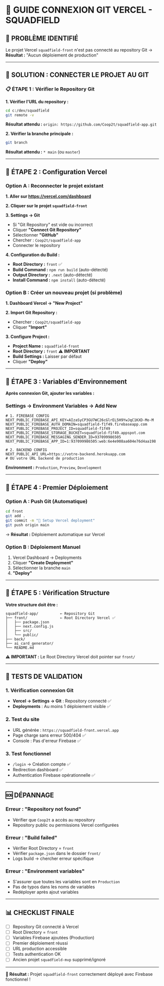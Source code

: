 # 🔗 GUIDE CONNEXION GIT VERCEL - SQUADFIELD

## 🚨 **PROBLÈME IDENTIFIÉ**
Le projet Vercel `squadfield-front` n'est pas connecté au repository Git
→ **Résultat :** "Aucun déploiement de production"

---

## 🎯 **SOLUTION : CONNECTER LE PROJET AU GIT**

### **📋 ÉTAPE 1 : Vérifier le Repository Git**

**1. Vérifier l'URL du repository :**
```bash
cd c:/dev/squadfield
git remote -v
```
**Résultat attendu :** `origin: https://github.com/Coop2t/squadfield-app.git`

**2. Vérifier la branche principale :**
```bash
git branch
```
**Résultat attendu :** `* main` (ou `master`)

---

## 🔧 **ÉTAPE 2 : Configuration Vercel**

### **Option A : Reconnecter le projet existant**

**1. Aller sur https://vercel.com/dashboard**

**2. Cliquer sur le projet `squadfield-front`**

**3. Settings → Git**
- Si "Git Repository" est vide ou incorrect
- Cliquer **"Connect Git Repository"**
- Sélectionner **"GitHub"**
- Chercher : `Coop2t/squadfield-app`
- Connecter le repository

**4. Configuration du Build :**
- **Root Directory :** `front` ✅
- **Build Command :** `npm run build` (auto-détecté)
- **Output Directory :** `.next` (auto-détecté)
- **Install Command :** `npm install` (auto-détecté)

### **Option B : Créer un nouveau projet (si problème)**

**1. Dashboard Vercel → "New Project"**

**2. Import Git Repository :**
- Chercher : `Coop2t/squadfield-app`
- Cliquer **"Import"**

**3. Configure Project :**
- **Project Name :** `squadfield-front`
- **Root Directory :** `front` ⚠️ **IMPORTANT**
- **Build Settings :** Laisser par défaut
- Cliquer **"Deploy"**

---

## 🔧 **ÉTAPE 3 : Variables d'Environnement**

**Après connexion Git, ajouter les variables :**

### **Settings → Environment Variables → Add New**

```env
# 1. FIREBASE CONFIG
NEXT_PUBLIC_FIREBASE_API_KEY=AIzaSyCP3GU7WC26cGlrEL5H9YwJqC1KXD-Mo-M
NEXT_PUBLIC_FIREBASE_AUTH_DOMAIN=squadfield-f1f49.firebaseapp.com
NEXT_PUBLIC_FIREBASE_PROJECT_ID=squadfield-f1f49
NEXT_PUBLIC_FIREBASE_STORAGE_BUCKET=squadfield-f1f49.appspot.com
NEXT_PUBLIC_FIREBASE_MESSAGING_SENDER_ID=937099986505
NEXT_PUBLIC_FIREBASE_APP_ID=1:937099986505:web:6e4e908aa604e76d4aa198

# 2. BACKEND CONFIG
NEXT_PUBLIC_API_URL=https://votre-backend.herokuapp.com
# OU votre URL backend de production
```

**Environment :** `Production`, `Preview`, `Development`

---

## 🚀 **ÉTAPE 4 : Premier Déploiement**

### **Option A : Push Git (Automatique)**
```bash
cd front
git add .
git commit -m "🚀 Setup Vercel deployment"
git push origin main
```
→ **Résultat :** Déploiement automatique sur Vercel

### **Option B : Déploiement Manuel**
1. Vercel Dashboard → Deployments
2. Cliquer **"Create Deployment"**
3. Sélectionner la branche `main`
4. **"Deploy"**

---

## 📁 **ÉTAPE 5 : Vérification Structure**

**Votre structure doit être :**
```
squadfield-app/          ← Repository Git
├── front/               ← Root Directory Vercel ✅
│   ├── package.json
│   ├── next.config.js
│   ├── src/
│   └── public/
├── back/
├── ai_card_generator/
└── README.md
```

**⚠️ IMPORTANT :** Le Root Directory Vercel doit pointer sur `front/`

---

## 🧪 **TESTS DE VALIDATION**

### **1. Vérification connexion Git**
- **Vercel → Settings → Git** : Repository connecté ✅
- **Deployments** : Au moins 1 déploiement visible ✅

### **2. Test du site**
- URL générée : `https://squadfield-front.vercel.app`
- Page charge sans erreur 500/404 ✅
- Console : Pas d'erreur Firebase ✅

### **3. Test fonctionnel**
- `/login` → Création compte ✅
- Redirection dashboard ✅
- Authentication Firebase opérationnelle ✅

---

## 🆘 **DÉPANNAGE**

### **Erreur : "Repository not found"**
- Vérifier que `Coop2t` a accès au repository
- Repository public ou permissions Vercel configurées

### **Erreur : "Build failed"**
- Vérifier Root Directory = `front`
- Vérifier `package.json` dans le dossier `front/`
- Logs build → chercher erreur spécifique

### **Erreur : "Environment variables"**
- S'assurer que toutes les variables sont en `Production`
- Pas de typos dans les noms de variables
- Redéployer après ajout variables

---

## 📊 **CHECKLIST FINALE**

- [ ] Repository Git connecté à Vercel
- [ ] Root Directory = `front`
- [ ] Variables Firebase ajoutées (Production)
- [ ] Premier déploiement réussi
- [ ] URL production accessible
- [ ] Tests authentication OK
- [ ] Ancien projet `squadfield-mvp` supprimé/ignoré

---

**🎯 Résultat :** Projet `squadfield-front` correctement déployé avec Firebase fonctionnel !

